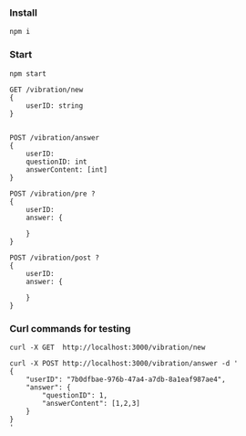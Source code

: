 ### Install
`npm i`

### Start
`npm start`

```
GET /vibration/new
{
    userID: string
}


POST /vibration/answer
{
    userID:
    questionID: int
    answerContent: [int]
}

POST /vibration/pre ?
{
    userID:
    answer: {

    }
}

POST /vibration/post ?
{
    userID:
    answer: {

    }
}
```

### Curl commands for testing

```
curl -X GET  http://localhost:3000/vibration/new

curl -X POST http://localhost:3000/vibration/answer -d '
{
    "userID": "7b0dfbae-976b-47a4-a7db-8a1eaf987ae4",
    "answer": {
        "questionID": 1,
        "answerContent": [1,2,3]
    }
}
'
```

